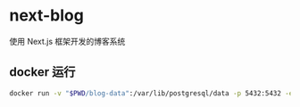 # next-blog

使用 Next.js 框架开发的博客系统

## docker 运行

```bash
docker run -v "$PWD/blog-data":/var/lib/postgresql/data -p 5432:5432 -e POSTGRES_USER=blog -e POSTGRES_HOST_AUTH_METHOD=trust -d postgres:12.2
```
